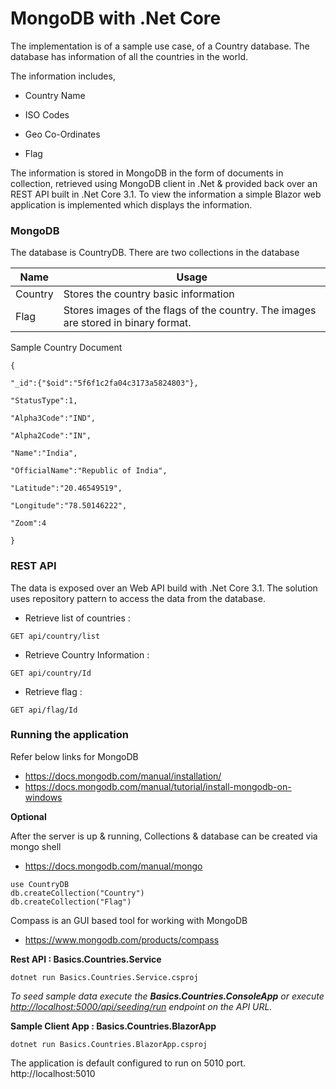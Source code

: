 # MongoDB with .Net Core

The implementation is of a sample use case, of a Country database. The database has information of all the countries in the world.

The information includes,

* Country Name

* ISO Codes

* Geo Co-Ordinates

* Flag

  
The information is stored in MongoDB in the form of documents in collection, retrieved using MongoDB client in .Net & provided back over an REST API built in .Net Core 3.1. To view the information a simple Blazor web application is implemented which displays the information.

  

### MongoDB

The database is CountryDB. There are two collections in the database

| Name | Usage  |
|--|--|
| Country  | Stores the country basic information |
| Flag | Stores images of the flags of the country. The images are stored in binary format. |


Sample Country Document
```
{

"_id":{"$oid":"5f6f1c2fa04c3173a5824803"},

"StatusType":1,

"Alpha3Code":"IND",

"Alpha2Code":"IN",

"Name":"India",

"OfficialName":"Republic of India",

"Latitude":"20.46549519",

"Longitude":"78.50146222",

"Zoom":4

}
```
### REST API

The data is exposed over an Web API build with .Net Core 3.1. The solution uses repository pattern to access the data from the database.

 * Retrieve list of countries :
```
GET api/country/list
```
 * Retrieve Country Information :
```
GET api/country/Id
```
 * Retrieve flag :
```
GET api/flag/Id
```
### Running the application
Refer below links for MongoDB
 * https://docs.mongodb.com/manual/installation/  
* https://docs.mongodb.com/manual/tutorial/install-mongodb-on-windows

**Optional**

After the server is up & running,
Collections & database can be created via mongo shell 
* https://docs.mongodb.com/manual/mongo

```
use CountryDB
db.createCollection("Country")
db.createCollection("Flag")
```
Compass is an GUI based tool for working with MongoDB  
* https://www.mongodb.com/products/compass

  

**Rest API : Basics.Countries.Service**
```
dotnet run Basics.Countries.Service.csproj
```

*To seed sample data execute the **Basics.Countries.ConsoleApp** or execute [http://localhost:5000/api/seeding/run](http://localhost:5000/api/seeding/run) endpoint on the API URL.*

**Sample Client App : Basics.Countries.BlazorApp**
 

```
dotnet run Basics.Countries.BlazorApp.csproj
```
The application is default configured to run on 5010 port. http://localhost:5010